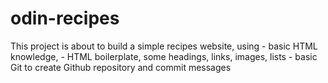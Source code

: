 # odin-recipes

This project is about to build a simple recipes website, using 
    - basic HTML knowledge, 
    - HTML boilerplate, some headings, links, images, lists
    - basic Git to create Github repository and commit messages